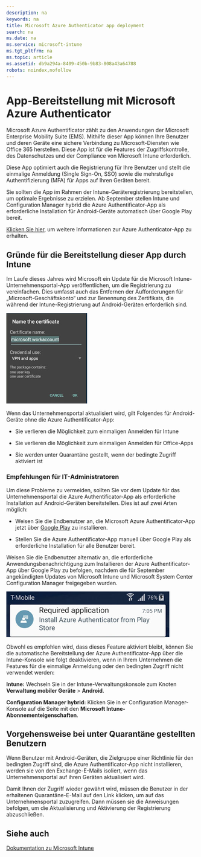 ```yaml
---
description: na
keywords: na
title: Microsoft Azure Authenticator app deployment
search: na
ms.date: na
ms.service: microsoft-intune
ms.tgt_pltfrm: na
ms.topic: article
ms.assetid: db9a294a-8409-450b-9b83-808a43a64788
robots: noindex,nofollow
---
```

# App-Bereitstellung mit Microsoft Azure Authenticator
Microsoft Azure Authentificator zählt zu den Anwendungen der Microsoft Enterprise Mobility Suite (EMS). Mithilfe dieser App können Ihre Benutzer und deren Geräte eine sichere Verbindung zu Microsoft-Diensten wie Office 365 herstellen. Diese App ist für die Features der Zugriffskontrolle, des Datenschutzes und der Compliance von Microsoft Intune erforderlich.

Diese App optimiert auch die Registrierung für Ihre Benutzer und stellt die einmalige Anmeldung (Single Sign-On, SSO) sowie die mehrstufige Authentifizierung (MFA) für Apps auf Ihren Geräten bereit.

Sie sollten die App im Rahmen der Intune-Geräteregistrierung bereitstellen, um optimale Ergebnisse zu erzielen. Ab September stellen Intune und Configuration Manager hybrid die Azure Authentificator-App als erforderliche Installation für Android-Geräte automatisch über Google Play bereit.

[Klicken Sie hier](https://msdn.microsoft.com/en-us/library/azure/dn858223.aspx), um weitere Informationen zur Azure Authenticator-App zu erhalten.

## Gründe für die Bereitstellung dieser App durch Intune
Im Laufe dieses Jahres wird Microsoft ein Update für die Microsoft Intune-Unternehmensportal-App veröffentlichen, um die Registrierung zu vereinfachen. Dies umfasst auch das Entfernen der Aufforderungen für „Microsoft-Geschäftskonto“ und zur Benennung des Zertifikats, die während der Intune-Registrierung auf Android-Geräten erforderlich sind.

![](../Image/Azure_Authenticator_certificate.jpg)

Wenn das Unternehmensportal aktualisiert wird, gilt Folgendes für Android-Geräte ohne die Azure Authentificator-App:

-   Sie verlieren die Möglichkeit zum einmaligen Anmelden für Intune

-   Sie verlieren die Möglichkeit zum einmaligen Anmelden für Office-Apps

-   Sie werden unter Quarantäne gestellt, wenn der bedingte Zugriff aktiviert ist

### Empfehlungen für IT-Administratoren
Um diese Probleme zu vermeiden, sollten Sie vor dem Update für das Unternehmensportal die Azure Authentificator-App als erforderliche Installation auf Android-Geräten bereitstellen. Dies ist auf zwei Arten möglich:

-   Weisen Sie die Endbenutzer an, die Microsoft Azure Authentificator-App jetzt über [Google Play](https://play.google.com/store/apps/details?id=com.azure.authenticator) zu installieren.

-   Stellen Sie die Azure Authentificator-App manuell über Google Play als erforderliche Installation für alle Benutzer bereit.

Weisen Sie die Endbenutzer alternativ an, die erforderliche Anwendungsbenachrichtigung zum Installieren der Azure Authentificator-App über Google Play zu befolgen, nachdem die für September angekündigten Updates von Microsoft Intune und Microsoft System Center Configuration Manager freigegeben wurden.

![](../Image/Azure_Authenticator_required_install.jpg)

Obwohl es empfohlen wird, dass dieses Feature aktiviert bleibt, können Sie die automatische Bereitstellung der Azure Authentificator-App über die Intune-Konsole wie folgt deaktivieren, wenn in Ihrem Unternehmen die Features für die einmalige Anmeldung oder den bedingten Zugriff nicht verwendet werden:

**Intune:** Wechseln Sie in der Intune-Verwaltungskonsole zum Knoten **Verwaltung mobiler Geräte** &gt; **Android**.

**Configuration Manager hybrid:** Klicken Sie in er Configuration Manager-Konsole auf die Seite mit den **Microsoft Intune-Abonnementeigenschaften**.

## Vorgehensweise bei unter Quarantäne gestellten Benutzern
Wenn Benutzer mit Android-Geräten, die Zielgruppe einer Richtlinie für den bedingten Zugriff sind, die Azure Authentificator-App nicht installieren, werden sie von den Exchange-E-Mails isoliert, wenn das Unternehmensportal auf ihren Geräten aktualisiert wird.

Damit Ihnen der Zugriff wieder gewährt wird, müssen die Benutzer in der erhaltenen Quarantäne-E-Mail auf den Link klicken, um auf das Unternehmensportal zuzugreifen. Dann müssen sie die Anweisungen befolgen, um die Aktualisierung und Aktivierung der Registrierung abzuschließen.

## Siehe auch
[Dokumentation zu Microsoft Intune](../Topic/Documentation_for_Microsoft_Intune.md)


